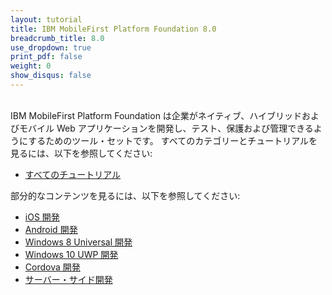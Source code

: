 ```yaml
---
layout: tutorial
title: IBM MobileFirst Platform Foundation 8.0
breadcrumb_title: 8.0
use_dropdown: true
print_pdf: false
weight: 0
show_disqus: false
---
```

<br>
IBM MobileFirst Platform Foundation は企業がネイティブ、ハイブリッドおよびモバイル Web アプリケーションを開発し、テスト、保護および管理できるようにするためのツール・セットです。
すべてのカテゴリーとチュートリアルを見るには、以下を参照してください:

* [すべてのチュートリアル](all-tutorials/)

部分的なコンテンツを見るには、以下を参照してください: 

* [iOS 開発](ios-tutorials/) 
* [Android 開発](android-tutorials/) 
* [Windows 8 Universal 開発](windows-8-tutorials/) 
* [Windows 10 UWP 開発](windows-10-tutorials/) 
* [Cordova 開発](hybrid-tutorials/)
* [サーバー・サイド開発](server-side-tutorials/)
